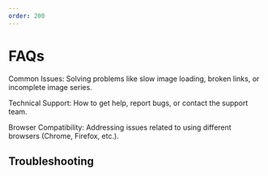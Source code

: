 ```yaml
---
order: 200
---
```


# FAQs

Common Issues: Solving problems like slow image loading, broken links, or incomplete image series.

Technical Support: How to get help, report bugs, or contact the support team.

Browser Compatibility: Addressing issues related to using different browsers (Chrome, Firefox, etc.).

## Troubleshooting
